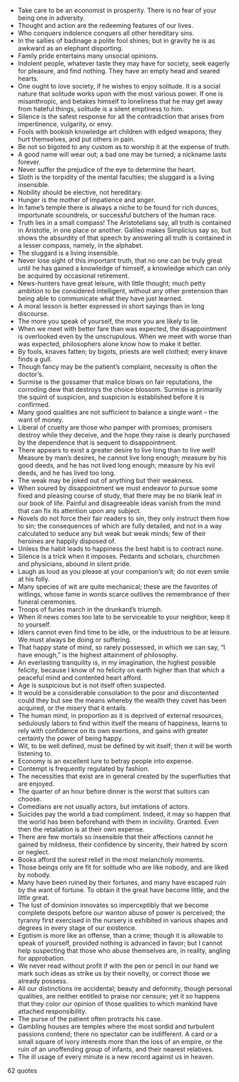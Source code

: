  - Take care to be an economist in prosperity. There is no fear of your being one in adversity.
 - Thought and action are the redeeming features of our lives.
 - Who conquers indolence conquers all other hereditary sins.
 - In the sallies of badinage a polite fool shines; but in gravity he is as awkward as an elephant disporting.
 - Family pride entertains many unsocial opinions.
 - Indolent people, whatever taste they may have for society, seek eagerly for pleasure, and find nothing. They have an empty head and seared hearts.
 - One ought to love society, if he wishes to enjoy solitude. It is a social nature that solitude works upon with the most various power. If one is misanthropic, and betakes himself to loneliness that he may get away from hateful things, solitude is a silent emptiness to him.
 - Silence is the safest response for all the contradiction that arises from impertinence, vulgarity, or envy.
 - Fools with bookish knowledge art children with edged weapons; they hurt themselves, and put others in pain.
 - Be not so bigoted to any custom as to worship it at the expense of truth.
 - A good name will wear out; a bad one may be turned; a nickname lasts forever.
 - Never suffer the prejudice of the eye to determine the heart.
 - Sloth is the torpidity of the mental faculties; the sluggard is a living insensible.
 - Nobility should be elective, not hereditary.
 - Hunger is the mother of impatience and anger.
 - In fame’s temple there is always a niche to be found for rich dunces, importunate scoundrels, or successful butchers of the human race.
 - Truth lies in a small compass! The Aristotelians say, all truth is contained in Aristotle, in one place or another. Galileo makes Simplicius say so, but shows the absurdity of that speech by answering all truth is contained in a lesser compass, namely, in the alphabet.
 - The sluggard is a living insensible.
 - Never lose sight of this important truth, that no one can be truly great until he has gained a knowledge of himself, a knowledge which can only be acquired by occasional retirement.
 - News-hunters have great leisure, with little thought; much petty ambition to be considered intelligent, without any other pretension than being able to communicate what they have just learned.
 - A moral lesson is better expressed in short sayings than in long discourse.
 - The more you speak of yourself, the more you are likely to lie.
 - When we meet with better fare than was expected, the disappointment is overlooked even by the unscrupulous. When we meet with worse than was expected, philosophers alone know how to make it better.
 - By fools, knaves fatten; by bigots, priests are well clothed; every knave finds a gull.
 - Though fancy may be the patient’s complaint, necessity is often the doctor’s.
 - Surmise is the gossamer that malice blows on fair reputations, the corroding dew that destroys the choice blossom. Surmise is primarily the squint of suspicion, and suspicion is established before it is confirmed.
 - Many good qualities are not sufficient to balance a single want – the want of money.
 - Liberal of cruelty are those who pamper with promises; promisers destroy while they deceive, and the hope they raise is dearly purchased by the dependence that is sequent to disappointment.
 - There appears to exist a greater desire to live long than to live well! Measure by man’s desires, he cannot live long enough; measure by his good deeds, and he has not lived long enough; measure by his evil deeds, and he has lived too long.
 - The weak may be joked out of anything but their weakness.
 - When soured by disappointment we must endeavor to pursue some fixed and pleasing course of study, that there may be no blank leaf in our book of life. Painful and disagreeable ideas vanish from the mind that can fix its attention upon any subject.
 - Novels do not force their fair readers to sin, they only instruct them how to sin; the consequences of which are fully detailed, and not in a way calculated to seduce any but weak but weak minds; few of their heroines are happily disposed of.
 - Unless the habit leads to happiness the best habit is to contract none.
 - Silence is a trick when it imposes. Pedants and scholars, churchmen and physicians, abound in silent pride.
 - Laugh as loud as you please at your companion’s wit; do not even smile at his folly.
 - Many species of wit are quite mechanical; these are the favorites of witlings, whose fame in words scarce outlives the remembrance of their funeral ceremonies.
 - Troops of furies march in the drunkard’s triumph.
 - When ill news comes too late to be serviceable to your neighbor, keep it to yourself.
 - Idlers cannot even find time to be idle, or the industrious to be at leisure. We must always be doing or suffering.
 - That happy state of mind, so rarely possessed, in which we can say, “I have enough,” is the highest attainment of philosophy.
 - An everlasting tranquility is, in my imagination, the highest possible felicity, because I know of no felicity on earth higher than that which a peaceful mind and contented heart afford.
 - Age is suspicious but is not itself often suspected.
 - It would be a considerable consolation to the poor and discontented could they but see the means whereby the wealth they covet has been acquired, or the misery that it entails.
 - The human mind, in proportion as it is deprived of external resources, sedulously labors to find within itself the means of happiness, learns to rely with confidence on its own exertions, and gains with greater certainty the power of being happy.
 - Wit, to be well defined, must be defined by wit itself; then it will be worth listening to.
 - Economy is an excellent lure to betray people into expense.
 - Contempt is frequently regulated by fashion.
 - The necessities that exist are in general created by the superfluities that are enjoyed.
 - The quarter of an hour before dinner is the worst that suitors can choose.
 - Comedians are not usually actors, but imitations of actors.
 - Suicides pay the world a bad compliment. Indeed, it may so happen that the world has been beforehand with them in incivility. Granted. Even then the retaliation is at their own expense.
 - There are few mortals so insensible that their affections cannot he gained by mildness, their confidence by sincerity, their hatred by scorn or neglect.
 - Books afford the surest relief in the most melancholy moments.
 - Those beings only are fit for solitude who are like nobody, and are liked by nobody.
 - Many have been ruined by their fortunes, and many have escaped ruin by the want of fortune. To obtain it the great have become little, and the little great.
 - The lust of dominion innovates so imperceptibly that we become complete despots before our wanton abuse of power is perceived; the tyranny first exercised in the nursery is exhibited in various shapes and degrees in every stage of our existence.
 - Egotism is more like an offense, than a crime; though it is allowable to speak of yourself, provided nothing is advanced in favor; but I cannot help suspecting that those who abuse themselves are, in reality, angling for approbation.
 - We never read without profit if with the pen or pencil in our hand we mark such ideas as strike us by their novelty, or correct those we already possess.
 - All our distinctions ire accidental; beauty and deformity, though personal qualities, are neither entitled to praise nor censure; yet it so happens that they color our opinion of those qualities to which mankind have attached responsibility.
 - The purse of the patient often protracts his case.
 - Gambling houses are temples where the most sordid and turbulent passions contend; there no spectator can be indifferent. A card or a small square of ivory interests more than the loss of an empire, or the ruin of an unoffending group of infants, and their nearest relatives.
 - The ill usage of every minute is a new record against us in heaven.

62 quotes